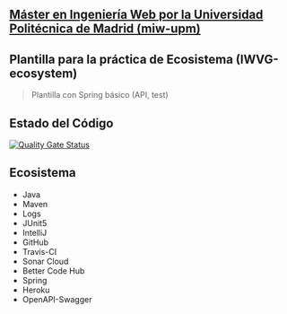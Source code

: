 ## [Máster en Ingeniería Web por la Universidad Politécnica de Madrid (miw-upm)](http://miw.etsisi.upm.es)
## Plantilla para la práctica de Ecosistema (IWVG-ecosystem)
> Plantilla con Spring básico (API, test) 

## Estado del Código
[![Quality Gate Status](https://sonarcloud.io/api/project_badges/measure?project=es.upm.miw%3Aiwvg-ecosystem-carlos&metric=alert_status)](https://sonarcloud.io/dashboard?id=es.upm.miw%3Aiwvg-ecosystem-carlos)

## Ecosistema
* Java
* Maven
* Logs
* JUnit5
* IntelliJ
* GitHub
* Travis-CI
* Sonar Cloud
* Better Code Hub
* Spring
* Heroku
* OpenAPI-Swagger
